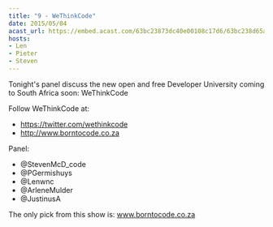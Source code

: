 ```yaml
---
title: "9 - WeThinkCode"
date: 2015/05/04
acast_url: https://embed.acast.com/63bc23873dc40e00108c17d6/63bc238d65ae3d001128d7e8
hosts:
- Len
- Pieter
- Steven
---
```


Tonight's panel discuss the new open and free Developer University coming to South Africa soon: WeThinkCode

Follow WeThinkCode at:

* https://twitter.com/wethinkcode 
* http://www.borntocode.co.za

Panel:

* @StevenMcD_code 
* @PGermishuys 
* @Lenwnc 
* @ArleneMulder 
* @JustinusA

The only pick from this show is: www.borntocode.co.za
